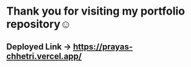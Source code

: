 # Thank you for visiting my portfolio repository☺️

## Deployed Link -> https://prayas-chhetri.vercel.app/